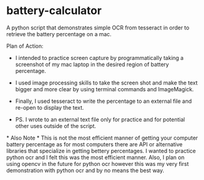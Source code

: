# battery-calculator
A python script that demonstrates simple OCR from tesseract in order to retrieve the battery percentage on a mac.

Plan of Action:
  * I intended to practice screen capture by programmatically taking a screenshot of my mac laptop in the desired region of battery percentage.
  * I used image processing skills to take the screen shot and make the text bigger and more clear by using terminal commands and ImageMagick.
  * Finally, I used tesseract to write the percentage to an external file and re-open to display the text.
  
  
   * PS. I wrote to an external text file only for practice and for potential other uses outside of the script.
   
   
   \* Also Note *
 This is not the most efficient manner of getting your computer battery percentage as for most computers there are API or alternative libraries
 that specialize in getting bettery percentages. I wanted to practice python ocr and I felt this was the most efficient manner. 
 Also, I plan on using opencv in the future for python ocr however this was my very first demonstration with python ocr and by no means the best way.
